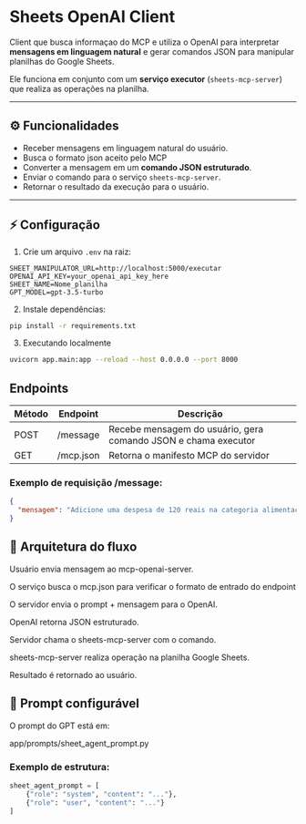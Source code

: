 # Sheets OpenAI Client

Client que busca informaçao do MCP e utiliza o OpenAI para interpretar **mensagens em linguagem natural** e gerar comandos JSON para manipular planilhas do Google Sheets.

Ele funciona em conjunto com um **serviço executor** (`sheets-mcp-server`) que realiza as operações na planilha.

---

## ⚙️ Funcionalidades

- Receber mensagens em linguagem natural do usuário.
- Busca o formato json aceito pelo MCP
- Converter a mensagem em um **comando JSON estruturado**.
- Enviar o comando para o serviço `sheets-mcp-server`.
- Retornar o resultado da execução para o usuário.

---

## ⚡ Configuração

1. Crie um arquivo `.env` na raiz:

```
SHEET_MANIPULATOR_URL=http://localhost:5000/executar
OPENAI_API_KEY=your_openai_api_key_here
SHEET_NAME=Nome_planilha
GPT_MODEL=gpt-3.5-turbo
```

2. Instale dependências:

```bash
pip install -r requirements.txt
```

3. Executando localmente
```bash
uvicorn app.main:app --reload --host 0.0.0.0 --port 8000
```

## Endpoints

| Método | Endpoint  | Descrição                                                      |
|--------|-----------|----------------------------------------------------------------|
| POST   | /message  | Recebe mensagem do usuário, gera comando JSON e chama executor |
| GET    | /mcp.json | Retorna o manifesto MCP do servidor                            |

### Exemplo de requisição /message:
```json
{
  "mensagem": "Adicione uma despesa de 120 reais na categoria alimentação"
}
```

## 🧩 Arquitetura do fluxo

Usuário envia mensagem ao mcp-openai-server.

O serviço busca o mcp.json para verificar o formato de entrado do endpoint

O servidor envia o prompt + mensagem para o OpenAI.

OpenAI retorna JSON estruturado.

Servidor chama o sheets-mcp-server com o comando.

sheets-mcp-server realiza operação na planilha Google Sheets.

Resultado é retornado ao usuário.

## 📝 Prompt configurável

O prompt do GPT está em:

app/prompts/sheet_agent_prompt.py

### Exemplo de estrutura:

```py
sheet_agent_prompt = [
    {"role": "system", "content": "..."},
    {"role": "user", "content": "..."}
]
```
